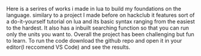 Here is a serires of works i made in lua to build my foundations on the language. similary to a project I made before on hackclub it features sort of a do-it-yourself tutorial on lua and its basic syntax ranging from the easiest to the hardest. It also has a inbuilt searching function so that you can run only the units you want to. Overall the project has been challenging but fun to learn. To run the code download the github repo and open it in your editor(I reccomend VS Code) and see the results.
